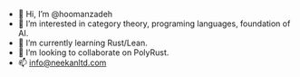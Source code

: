 - 👋 Hi, I’m @hoomanzadeh
- 👀 I’m interested in category theory, programing languages, foundation of AI. 
- 🌱 I’m currently learning Rust/Lean.
- 💞️ I’m looking to collaborate on PolyRust.
- 📫 info@neekanltd.com

<!---
hoomanzadeh/hoomanzadeh is a ✨ special ✨ repository because its `README.md` (this file) appears on your GitHub profile.
You can click the Preview link to take a look at your changes.
--->
